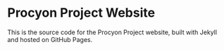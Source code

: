 # Procyon Project Website

This is the source code for the Procyon Project website, built with Jekyll and hosted on GitHub Pages.
